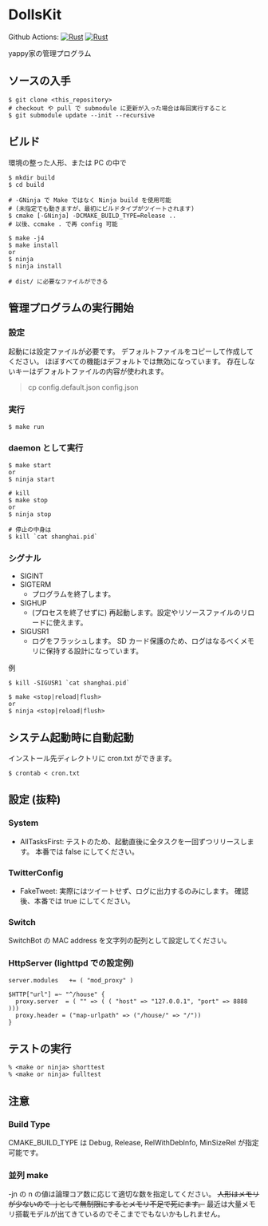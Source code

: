 # DollsKit
Github Actions:
[![Rust](https://github.com/yappy/DollsKit/actions/workflows/rust.yml/badge.svg)](https://github.com/yappy/DollsKit/actions/workflows/rust.yml)
[![Rust](https://github.com/yappy/DollsKit/actions/workflows/doc.yml/badge.svg)](https://github.com/yappy/DollsKit/actions/workflows/doc.yml)

yappy家の管理プログラム

## ソースの入手
```
$ git clone <this_repository>
# checkout や pull で submodule に更新が入った場合は毎回実行すること
$ git submodule update --init --recursive
```

## ビルド
環境の整った人形、または PC の中で

```
$ mkdir build
$ cd build

# -GNinja で Make ではなく Ninja build を使用可能
# (未指定でも動きますが、最初にビルドタイプがツイートされます)
$ cmake [-GNinja] -DCMAKE_BUILD_TYPE=Release ..
# 以後、ccmake . で再 config 可能

$ make -j4
$ make install
or
$ ninja
$ ninja install

# dist/ に必要なファイルができる
```

## 管理プログラムの実行開始
### 設定
起動には設定ファイルが必要です。
デフォルトファイルをコピーして作成してください。
ほぼすべての機能はデフォルトでは無効になっています。
存在しないキーはデフォルトファイルの内容が使われます。
> cp config.default.json config.json

### 実行
```
$ make run
```

### daemon として実行
```
$ make start
or
$ ninja start

# kill
$ make stop
or
$ ninja stop

# 停止の中身は
$ kill `cat shanghai.pid`
```

### シグナル
* SIGINT
* SIGTERM
  * プログラムを終了します。
* SIGHUP
  * (プロセスを終了せずに) 再起動します。設定やリソースファイルのリロードに使えます。
* SIGUSR1
  * ログをフラッシュします。
    SD カード保護のため、ログはなるべくメモリに保持する設計になっています。

例
```
$ kill -SIGUSR1 `cat shanghai.pid`
```
```
$ make <stop|reload|flush>
or
$ ninja <stop|reload|flush>
```

## システム起動時に自動起動
インストール先ディレクトリに cron.txt ができます。
```
$ crontab < cron.txt
```

## 設定 (抜粋)
### System
* AllTasksFirst:
テストのため、起動直後に全タスクを一回ずつリリースします。
本番では false にしてください。

### TwitterConfig
* FakeTweet:
実際にはツイートせず、ログに出力するのみにします。
確認後、本番では true にしてください。

### Switch
SwitchBot の MAC address を文字列の配列として設定してください。

### HttpServer (lighttpd での設定例)
```
server.modules   += ( "mod_proxy" )

$HTTP["url"] =~ "^/house" {
  proxy.server  = ( "" => ( ( "host" => "127.0.0.1", "port" => 8888 )))
  proxy.header = ("map-urlpath" => ("/house/" => "/"))
}
```

## テストの実行
```
% <make or ninja> shorttest
% <make or ninja> fulltest
```

## 注意
### Build Type
CMAKE_BUILD_TYPE は Debug, Release, RelWithDebInfo, MinSizeRel が指定可能です。

### 並列 make
-jn の n の値は論理コア数に応じて適切な数を指定してください。
~~人形はメモリが少ないので -j として無制限にするとメモリ不足で死にます。~~
最近は大量メモリ搭載モデルが出てきているのでそこまででもないかもしれません。
